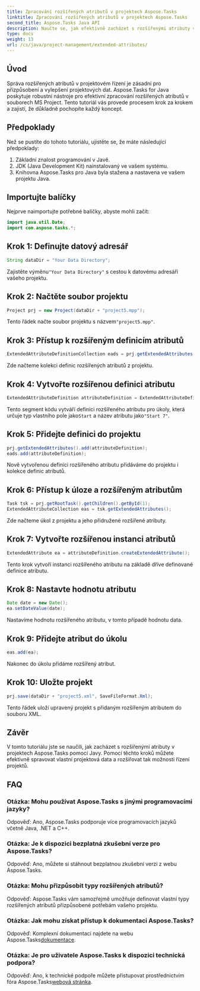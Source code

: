 ```yaml
---
title: Zpracování rozšířených atributů v projektech Aspose.Tasks
linktitle: Zpracování rozšířených atributů v projektech Aspose.Tasks
second_title: Aspose.Tasks Java API
description: Naučte se, jak efektivně zacházet s rozšířenými atributy v projektech Aspose.Tasks pomocí Javy. Návod krok za krokem pro efektivní řízení projektů.
type: docs
weight: 13
url: /cs/java/project-management/extended-attributes/
---
```

## Úvod
Správa rozšířených atributů v projektovém řízení je zásadní pro přizpůsobení a vylepšení projektových dat. Aspose.Tasks for Java poskytuje robustní nástroje pro efektivní zpracování rozšířených atributů v souborech MS Project. Tento tutoriál vás provede procesem krok za krokem a zajistí, že důkladně pochopíte každý koncept.
## Předpoklady
Než se pustíte do tohoto tutoriálu, ujistěte se, že máte následující předpoklady:
1. Základní znalost programování v Javě.
2. JDK (Java Development Kit) nainstalovaný ve vašem systému.
3. Knihovna Aspose.Tasks pro Java byla stažena a nastavena ve vašem projektu Java.
## Importujte balíčky
Nejprve naimportujte potřebné balíčky, abyste mohli začít:
```java
import java.util.Date;
import com.aspose.tasks.*;
```
## Krok 1: Definujte datový adresář
```java
String dataDir = "Your Data Directory";
```
 Zajistěte výměnu`"Your Data Directory"` s cestou k datovému adresáři vašeho projektu.
## Krok 2: Načtěte soubor projektu
```java
Project prj = new Project(dataDir + "project5.mpp");
```
 Tento řádek načte soubor projektu s názvem`"project5.mpp"`.
## Krok 3: Přístup k rozšířeným definicím atributů
```java
ExtendedAttributeDefinitionCollection eads = prj.getExtendedAttributes();
```
Zde načteme kolekci definic rozšířených atributů z projektu.
## Krok 4: Vytvořte rozšířenou definici atributu
```java
ExtendedAttributeDefinition attributeDefinition = ExtendedAttributeDefinition.createTaskDefinition(CustomFieldType.Start, ExtendedAttributeTask.Start7, "Start 7");
```
 Tento segment kódu vytváří definici rozšířeného atributu pro úkoly, která určuje typ vlastního pole jako`Start` a název atributu jako`"Start 7"`.
## Krok 5: Přidejte definici do projektu
```java
prj.getExtendedAttributes().add(attributeDefinition);
eads.add(attributeDefinition);
```
Nově vytvořenou definici rozšířeného atributu přidáváme do projektu i kolekce definic atributů.
## Krok 6: Přístup k úloze a rozšířeným atributům
```java
Task tsk = prj.getRootTask().getChildren().getById(1);
ExtendedAttributeCollection eas = tsk.getExtendedAttributes();
```
Zde načteme úkol z projektu a jeho přidružené rozšířené atributy.
## Krok 7: Vytvořte rozšířenou instanci atributů
```java
ExtendedAttribute ea = attributeDefinition.createExtendedAttribute();
```
Tento krok vytvoří instanci rozšířeného atributu na základě dříve definované definice atributu.
## Krok 8: Nastavte hodnotu atributu
```java
Date date = new Date();
ea.setDateValue(date);
```
Nastavíme hodnotu rozšířeného atributu, v tomto případě hodnotu data.
## Krok 9: Přidejte atribut do úkolu
```java
eas.add(ea);
```
Nakonec do úkolu přidáme rozšířený atribut.
## Krok 10: Uložte projekt
```java
prj.save(dataDir + "project5.xml", SaveFileFormat.Xml);
```
Tento řádek uloží upravený projekt s přidaným rozšířeným atributem do souboru XML.
## Závěr
V tomto tutoriálu jste se naučili, jak zacházet s rozšířenými atributy v projektech Aspose.Tasks pomocí Javy. Pomocí těchto kroků můžete efektivně spravovat vlastní projektová data a rozšiřovat tak možnosti řízení projektů.
## FAQ
### Otázka: Mohu používat Aspose.Tasks s jinými programovacími jazyky?
Odpověď: Ano, Aspose.Tasks podporuje více programovacích jazyků včetně Java, .NET a C++.
### Otázka: Je k dispozici bezplatná zkušební verze pro Aspose.Tasks?
Odpověď: Ano, můžete si stáhnout bezplatnou zkušební verzi z webu Aspose.Tasks.
### Otázka: Mohu přizpůsobit typy rozšířených atributů?
Odpověď: Aspose.Tasks vám samozřejmě umožňuje definovat vlastní typy rozšířených atributů přizpůsobené potřebám vašeho projektu.
### Otázka: Jak mohu získat přístup k dokumentaci Aspose.Tasks?
 Odpověď: Komplexní dokumentaci najdete na webu Aspose.Tasks[dokumentace](https://reference.aspose.com/tasks/java/).
### Otázka: Je pro uživatele Aspose.Tasks k dispozici technická podpora?
 Odpověď: Ano, k technické podpoře můžete přistupovat prostřednictvím fóra Aspose.Tasks[webová stránka](https://forum.aspose.com/c/tasks/15).